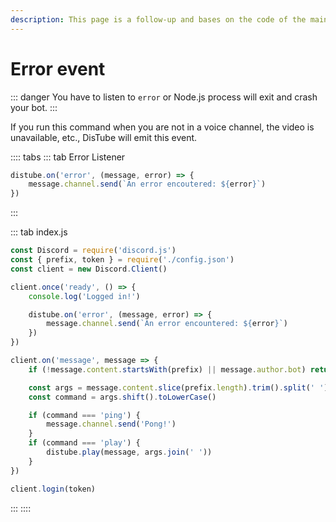 ```yaml
---
description: This page is a follow-up and bases on the code of the main page.
---
```


# Error event

::: danger
You have to listen to `error` or Node.js process will exit and crash your bot.
:::

If you run this command when you are not in a voice channel, the video is unavailable, etc., DisTube will emit this event.

:::: tabs
::: tab Error Listener
```javascript
distube.on('error', (message, error) => {
	message.channel.send(`An error encoutered: ${error}`)
})
```
:::

::: tab index.js
```javascript
const Discord = require('discord.js')
const { prefix, token } = require('./config.json')
const client = new Discord.Client()

client.once('ready', () => {
	console.log('Logged in!')

	distube.on('error', (message, error) => {
		message.channel.send(`An error encountered: ${error}`)
	})
})

client.on('message', message => {
	if (!message.content.startsWith(prefix) || message.author.bot) return

	const args = message.content.slice(prefix.length).trim().split(' ')
	const command = args.shift().toLowerCase()

	if (command === 'ping') {
		message.channel.send('Pong!')
	}
	if (command === 'play') {
		distube.play(message, args.join(' '))
	}
})

client.login(token)
```
:::
::::
